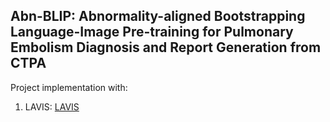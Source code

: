 ## Abn-BLIP: Abnormality-aligned Bootstrapping Language-Image Pre-training for Pulmonary Embolism Diagnosis and Report Generation from CTPA


Project implementation with:
 1. LAVIS: [LAVIS]

[LAVIS]:https://github.com/salesforce/LAVIS
[GatorTron]:https://huggingface.co/AshtonIsNotHere/GatorTron-OG

